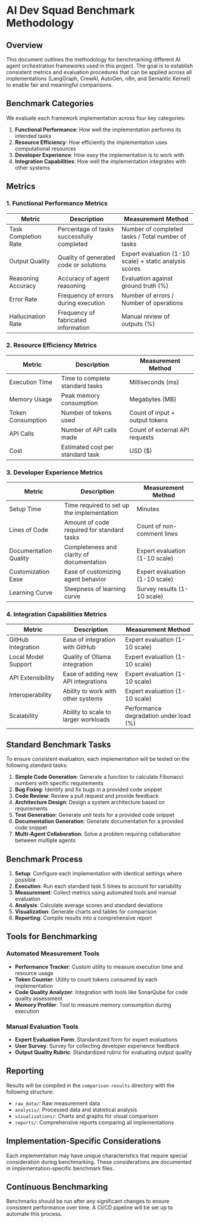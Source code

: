 # AI Dev Squad Benchmark Methodology

## Overview

This document outlines the methodology for benchmarking different AI agent orchestration frameworks used in this project. The goal is to establish consistent metrics and evaluation procedures that can be applied across all implementations (LangGraph, CrewAI, AutoGen, n8n, and Semantic Kernel) to enable fair and meaningful comparisons.

## Benchmark Categories

We evaluate each framework implementation across four key categories:

1. **Functional Performance**: How well the implementation performs its intended tasks
2. **Resource Efficiency**: How efficiently the implementation uses computational resources
3. **Developer Experience**: How easy the implementation is to work with
4. **Integration Capabilities**: How well the implementation integrates with other systems

## Metrics

### 1. Functional Performance Metrics

| Metric | Description | Measurement Method |
|--------|-------------|-------------------|
| Task Completion Rate | Percentage of tasks successfully completed | Number of completed tasks / Total number of tasks |
| Output Quality | Quality of generated code or solutions | Expert evaluation (1-10 scale) + static analysis scores |
| Reasoning Accuracy | Accuracy of agent reasoning | Evaluation against ground truth (%) |
| Error Rate | Frequency of errors during execution | Number of errors / Number of operations |
| Hallucination Rate | Frequency of fabricated information | Manual review of outputs (%) |

### 2. Resource Efficiency Metrics

| Metric | Description | Measurement Method |
|--------|-------------|-------------------|
| Execution Time | Time to complete standard tasks | Milliseconds (ms) |
| Memory Usage | Peak memory consumption | Megabytes (MB) |
| Token Consumption | Number of tokens used | Count of input + output tokens |
| API Calls | Number of API calls made | Count of external API requests |
| Cost | Estimated cost per standard task | USD ($) |

### 3. Developer Experience Metrics

| Metric | Description | Measurement Method |
|--------|-------------|-------------------|
| Setup Time | Time required to set up the implementation | Minutes |
| Lines of Code | Amount of code required for standard tasks | Count of non-comment lines |
| Documentation Quality | Completeness and clarity of documentation | Expert evaluation (1-10 scale) |
| Customization Ease | Ease of customizing agent behavior | Expert evaluation (1-10 scale) |
| Learning Curve | Steepness of learning curve | Survey results (1-10 scale) |

### 4. Integration Capabilities Metrics

| Metric | Description | Measurement Method |
|--------|-------------|-------------------|
| GitHub Integration | Ease of integration with GitHub | Expert evaluation (1-10 scale) |
| Local Model Support | Quality of Ollama integration | Expert evaluation (1-10 scale) |
| API Extensibility | Ease of adding new API integrations | Expert evaluation (1-10 scale) |
| Interoperability | Ability to work with other systems | Expert evaluation (1-10 scale) |
| Scalability | Ability to scale to larger workloads | Performance degradation under load (%) |

## Standard Benchmark Tasks

To ensure consistent evaluation, each implementation will be tested on the following standard tasks:

1. **Simple Code Generation**: Generate a function to calculate Fibonacci numbers with specific requirements
2. **Bug Fixing**: Identify and fix bugs in a provided code snippet
3. **Code Review**: Review a pull request and provide feedback
4. **Architecture Design**: Design a system architecture based on requirements
5. **Test Generation**: Generate unit tests for a provided code snippet
6. **Documentation Generation**: Generate documentation for a provided code snippet
7. **Multi-Agent Collaboration**: Solve a problem requiring collaboration between multiple agents

## Benchmark Process

1. **Setup**: Configure each implementation with identical settings where possible
2. **Execution**: Run each standard task 5 times to account for variability
3. **Measurement**: Collect metrics using automated tools and manual evaluation
4. **Analysis**: Calculate average scores and standard deviations
5. **Visualization**: Generate charts and tables for comparison
6. **Reporting**: Compile results into a comprehensive report

## Tools for Benchmarking

### Automated Measurement Tools

- **Performance Tracker**: Custom utility to measure execution time and resource usage
- **Token Counter**: Utility to count tokens consumed by each implementation
- **Code Quality Analyzer**: Integration with tools like SonarQube for code quality assessment
- **Memory Profiler**: Tool to measure memory consumption during execution

### Manual Evaluation Tools

- **Expert Evaluation Form**: Standardized form for expert evaluations
- **User Survey**: Survey for collecting developer experience feedback
- **Output Quality Rubric**: Standardized rubric for evaluating output quality

## Reporting

Results will be compiled in the `comparison-results` directory with the following structure:

- `raw_data/`: Raw measurement data
- `analysis/`: Processed data and statistical analysis
- `visualizations/`: Charts and graphs for visual comparison
- `reports/`: Comprehensive reports comparing all implementations

## Implementation-Specific Considerations

Each implementation may have unique characteristics that require special consideration during benchmarking. These considerations are documented in implementation-specific benchmark files.

## Continuous Benchmarking

Benchmarks should be run after any significant changes to ensure consistent performance over time. A CI/CD pipeline will be set up to automate this process.